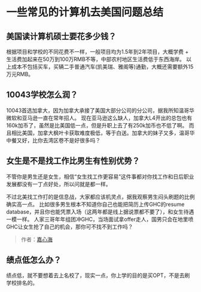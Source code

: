 # 一些常见的计算机去美国问题总结

## 美国读计算机硕士要花多少钱？

根据项目和学校的不同花费不一样，一般项目均为1.5年到2年项目，大概学费 + 生活费加起来在50万到100万RMB不等，中部农村地区生活费低于东西海岸。
以上成本不包括买车，买辆二手普通汽车(凯美瑞、雅阁等)通勤，大概还需要额外15万元RMB。

## 10043学校怎么润？

10043首选加拿大，因为加拿大承接了美国大部分公司的分公司，据我所知温哥华微软和亚马逊一直在常年招人。
现在亚马逊这么缺人，加拿大L4开出的总包也有160k加币了，虽然是比美国低一点，但是升职上去了有250k加币也不低了啊。
而且相比美国，加拿大枫叶卡获取难度极低，等于白送。加拿大的妹子又多，温哥华中餐又好，比你去湾区卷不是好很多吗？

## 女生是不是找工作比男生有性别优势？

不管你是男生还是女生，相信“女生找工作更容易”这件事都对你找工作和日后职业发展都没有一丁点好处，所以问就是都一样。

不过北美找工作打的是信息战，大家都应该机灵点，据我观察男生闷头刷题的比例确实高一点。
比如很多男生根本不知道你自己也能把简历上传GHC的resume database，并且你也能凭票入场（这两年都是线上据说票都不要了），和女生待遇一模一样。
人家三哥年年组团冲GHC，当场面试拿offer走人，国男只会在地里喷GHC让女生抢了自己的机会，那你可不找不到工作吗？


> 作者：[嘉心海](https://www.zhihu.com/people/valerie-toki)

## 绩点低怎么办？

绩点低，就不要想着去上名校了，现实一点，你上学的目的是买OPT，不是去刷学校排名的。
